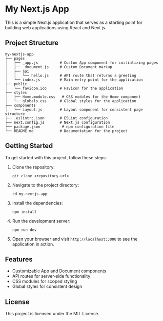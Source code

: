 # My Next.js App

This is a simple Next.js application that serves as a starting point for building web applications using React and Next.js.

## Project Structure

```
my-nextjs-app
├── pages
│   ├── _app.js          # Custom App component for initializing pages
│   ├── _document.js     # Custom Document markup
│   ├── api
│   │   └── hello.js     # API route that returns a greeting
│   └── index.js         # Main entry point for the application
├── public
│   └── favicon.ico      # Favicon for the application
├── styles
│   ├── Home.module.css   # CSS modules for the Home component
│   └── globals.css      # Global styles for the application
├── components
│   └── Layout.js        # Layout component for consistent page structure
├── .eslintrc.json       # ESLint configuration
├── next.config.js       # Next.js configuration
├── package.json          # npm configuration file
└── README.md            # Documentation for the project
```

## Getting Started

To get started with this project, follow these steps:

1. Clone the repository:
   ```
   git clone <repository-url>
   ```

2. Navigate to the project directory:
   ```
   cd my-nextjs-app
   ```

3. Install the dependencies:
   ```
   npm install
   ```

4. Run the development server:
   ```
   npm run dev
   ```

5. Open your browser and visit `http://localhost:3000` to see the application in action.

## Features

- Customizable App and Document components
- API routes for server-side functionality
- CSS modules for scoped styling
- Global styles for consistent design

## License

This project is licensed under the MIT License.